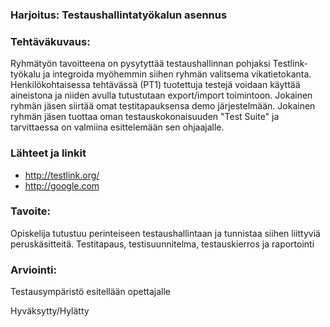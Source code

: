### Harjoitus:  Testaushallintatyökalun asennus


### Tehtäväkuvaus:

Ryhmätyön tavoitteena on pysytyttää testaushallinnan pohjaksi Testlink-työkalu ja integroida myöhemmin siihen ryhmän valitsema vikatietokanta. Henkilökohtaisessa tehtävässä (PT1) tuotettuja testejä voidaan käyttää aineistona ja niiden avulla tutustutaan export/import toimintoon. Jokainen ryhmän jäsen siirtää omat testitapauksensa demo järjestelmään.
Jokainen ryhmän jäsen tuottaa oman testauskokonaisuuden "Test Suite" ja tarvittaessa on valmiina esittelemään sen ohjaajalle.


### Lähteet ja linkit

* http://testlink.org/
* http://google.com

### Tavoite:

Opiskelija tutustuu perinteiseen testaushallintaan ja tunnistaa siihen liittyviä peruskäsitteitä.
Testitapaus, testisuunnitelma, testauskierros ja raportointi


### Arviointi:

Testausympäristö esitellään opettajalle  

Hyväksytty/Hylätty

